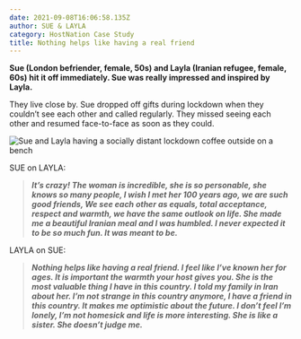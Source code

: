 ```yaml
---
date: 2021-09-08T16:06:58.135Z
author: SUE & LAYLA
category: HostNation Case Study
title: Nothing helps like having a real friend
---
```

**Sue (London befriender, female, 50s) and Layla (Iranian refugee, female, 60s) hit it off immediately. Sue was really impressed and inspired by Layla.** 

They live close by. Sue dropped off gifts during lockdown when they couldn’t see each other and called regularly. They missed seeing each other and resumed face-to-face as soon as they could.

![Sue and Layla having a socially distant lockdown coffee outside on a bench](/assets/sue-and-layla.png "Sue and  Layla having a socially distant lockdown coffee")

SUE on LAYLA: 

> ***It’s crazy! The woman is incredible, she is so personable, she knows so many people, I wish I met her 100 years ago, we are such good friends, We see each other as equals, total acceptance, respect and warmth, we have the same outlook on life. She made me a beautiful Iranian meal and I was humbled. I never expected it to be so much fun. It was meant to be.***

LAYLA on SUE: 

> ***Nothing helps like having a real friend. I feel like I’ve known her for ages. It is important the warmth your host gives you. She is the most valuable thing I have in this country. I told my family in Iran about her. I’m not strange in this country anymore, I have a friend in this country. It makes me optimistic about the future. I don’t feel I’m lonely, I’m not homesick and life is more interesting. She is like a sister. She doesn’t judge me.***